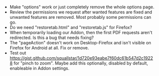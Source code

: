 - Make "options" work or just completely remove the whole options page.
- Review the permissions we request after wanted features are fixed and unwanted features are removed. Most probably some permissions can go.
- Do we need "restoretab.html" and "restoretab.js" for Firefox?
- When temporarily loading our Addon, then the first PDF requests aren't redirected. Is this a bug that needs fixing?
- The "pageAction" doesn't work on Desktop-Firefox and isn't visible on Firefox for Android at all. Fix or remove.
- Test out https://gist.github.com/squallstar/1d720e93eabe7f60dc61b547d2c19228 for "pinch to zoom". Maybe add this optionally, disabled by default, enableable in Addon settings.
